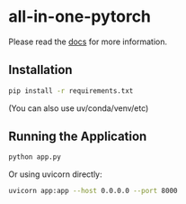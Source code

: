 # all-in-one-pytorch

Please read the [docs](https://www.notion.so/northflank/All-in-one-Starter-w-TensorFlow-or-PyTorch-Jupyter-API-2036d14c785180dfbda9e3832bd2b45a?source=copy_link) for more information.

## Installation

```bash
pip install -r requirements.txt
```

(You can also use uv/conda/venv/etc)

## Running the Application

```bash
python app.py
```

Or using uvicorn directly:

```bash
uvicorn app:app --host 0.0.0.0 --port 8000
```


